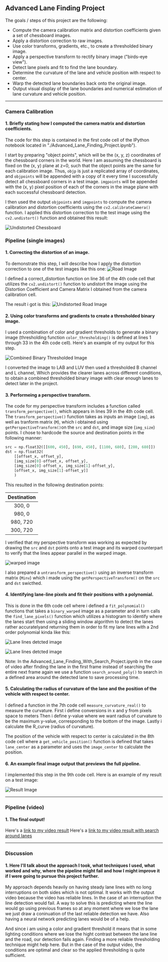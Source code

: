 ## Advanced Lane Finding Project

The goals / steps of this project are the following:

* Compute the camera calibration matrix and distortion coefficients given a set of chessboard images.
* Apply a distortion correction to raw images.
* Use color transforms, gradients, etc., to create a thresholded binary image.
* Apply a perspective transform to rectify binary image ("birds-eye view").
* Detect lane pixels and fit to find the lane boundary.
* Determine the curvature of the lane and vehicle position with respect to center.
* Warp the detected lane boundaries back onto the original image.
* Output visual display of the lane boundaries and numerical estimation of lane curvature and vehicle position.

[//]: # (Image References)

[image1]: ./examples/undistort_output.jpg "Undistorted Chess board"
[image2]: ./test_images/test2.jpg "Road Transformed"
[image3]: ./examples/undistort_road_output.jpg "Undistorted Road"
[image4]: ./examples/binary_combo_example.jpg "Binary Example"
[image5]: ./examples/warped.jpg "Warp Example"
[image6]: ./examples/color_fit_lines_1.jpg "Fit Visual"
[image7]: ./examples/color_fit_lines_2.jpg "Fit Visual"
[image8]: ./examples/example_output.jpg "Output"
[video1]: ./project_video.mp4 "Video"

---

### Camera Calibration

#### 1. Briefly stating how I computed the camera matrix and distortion coefficients.

The code for this step is contained in the first code cell of the IPython notebook located in "./Advanced_Lane_Finding_Project.ipynb").  

I start by preparing "object points", which will be the (x, y, z) coordinates of the chessboard corners in the world. Here I am assuming the chessboard is fixed on the (x, y) plane at z=0, such that the object points are the same for each calibration image.  Thus, `objp` is just a replicated array of coordinates, and `objpoints` will be appended with a copy of it every time I successfully detect all chessboard corners in a test image.  `imgpoints` will be appended with the (x, y) pixel position of each of the corners in the image plane with each successful chessboard detection.  

I then used the output `objpoints` and `imgpoints` to compute the camera calibration and distortion coefficients using the `cv2.calibrateCamera()` function.  I applied this distortion correction to the test image using the `cv2.undistort()` function and obtained this result: 

![Undistorted Chessboard][image1]

### Pipeline (single images)

#### 1. Correcting the distortion of an image.

To demonstrate this step, I will describe how I apply the distortion correction to one of the test images like this one:
![Road Image][image2]

I defined a correct_distortion function on line 36 of the 4th code cell that utilizes the `cv2.undistort()` function to undistort the image using the Distortion Coefficient and Camera Matrix I obtained from the camera calibration cell.

The result i got is this:
![Undistorted Road Image][image3]

#### 2. Using color transforms and gradients to create a thresholded binary image. 

I used a combination of color and gradient thresholds to generate a binary image (thresholding function `color_thresholding()` is defined at lines 1 through 33 in the 4th code cell).  Here's an example of my output for this step.

![Combined Binary Thresholded Image][image4]

I converted the image to LAB and LUV then used a thresholded B channel and L channel, Which provides the clearer lanes across different conditions, to obtain a combined thresholded binary image with clear enough lanes to detect later in the project.

#### 3. Performeing a perspective transform.

The code for my perspective transform includes a function called `transform_perspective()`, which appears in lines 39 in the 4th code cell.  The `transform_perspective()` function takes as inputs an image (`img`), as well as tranform matrix (`M`), which i obtained using `getPerspectiveTransform()`on the `src` and `dst`, and image size (`img_size`) points.  I chose to hardcode the source and destination points in the following manner:

```python
src = np.float32([[600, 450], [690, 450], [1100, 680], [280, 680]])
dst = np.float32(
    [[offset_x, offset_y], 
    [img_size[0]-offset_x, offset_y], 
    [img_size[0]-offset_x, img_size[1]-offset_y], 
    [offset_x, img_size[1]-offset_y]]
    )
```

This resulted in the following destination points:

| Destination   | 
|:-------------:|
| 300, 0        |
| 980, 0        |
| 980, 720      |
| 300, 720      |

I verified that my perspective transform was working as expected by drawing the `src` and `dst` points onto a test image and its warped counterpart to verify that the lines appear parallel in the warped image.

![warped image][image5]

I also prepared a `untransform_perspective()` using an inverse transform matrix (`Minv`) which i made using the `getPerspectiveTransform()` on the `src` and `dst` swicthed. 

#### 4. Identifying lane-line pixels and fit their positions with a polynomial.

This is done in the 6th code cell where i defined a `fit_polynomial()` functions that takes a `binary_warped` image as a parameter and in turn calls the `find_lane_pixels()` function which utilizes a histogram to identify where the lanes start then using a sliding window algorithm to detect the lanes rather accuratelyand returning them in order to fit my lane lines with a 2nd order polynomial kinda like this:

![Lane lines detcted image][image6]

![Lane lines detcted image][image7]

Note: In the Advanced_Lane_Finding_With_Search_Project.ipynb in the case of video after finding the lane in the first frame instead of searching the entire next frame again we use a function `search_around_poly()` to search in a defined area around the detected lane to save processing time.

#### 5. Calculating the radius of curvature of the lane and the position of the vehicle with respect to center.

I defined a function in the 7th code cell `measure_curvature_real()` to measure the curvature.
First i define conversions in x and y from pixels space to meters
Then i define y-value where we want radius of curvature to be the maximum y-value, corresponding to the bottom of the image.
Lastly i calculate the R_curve (radius of curvature).

The position of the vehicle with respect to center is calculated in the 8th code cell where a `get_vehicle_position()` function is defined that takes `lane_center` as a parameter and uses the `image_center` to calculate the position.

#### 6. An example final image output that previews the full pipeline.

I implemented this step in the 9th code cell. Here is an example of my result on a test image:

![Result Image][image8]

---

### Pipeline (video)

#### 1. The final output!

Here's a [link to my video result](./output_video.mp4)
Here's a [link to my video result with search around lanes](./output_video_with_search.mp4)

---

### Discussion

#### 1. Here I'll talk about the approach I took, what techniques I used, what worked and why, where the pipeline might fail and how I might improve it if I were going to pursue this project further.

My approach depends heavily on having steady lane lines with no long interruptions on both sides which is not optimal. 
It works with the output video because the video has reliable lines.
In the case of an interruption the line detection would fail. A way to solve this is predicting where the line would go using previous frames so at any moment where we lose the lane we just draw a coninuation of the last reliable detection we have. Also having a neural network predicting lanes would be of a help.

And since i am using a color and gradient threshold it means that in some lighting conditions where we lose the hight contrast between the lane line and the road, our detection fails again. Finding a more reliable thresholding technique might help here.
But in the case of the output video, the conditions are optimal and clear so the applied thresholding is quite sufficient.
